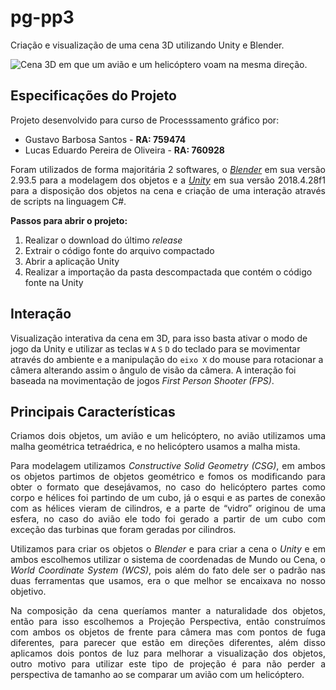 # pg-pp3
Criação e visualização de uma cena 3D utilizando Unity e Blender.

<img src="https://i.ibb.co/fDFTpB1/cena.png" alt="Cena 3D em que um avião e um helicóptero voam na mesma direção."/>

## Especificações do Projeto
<p>Projeto desenvolvido para curso de Processsamento gráfico por:</p>

<ul>
  <li>
    Gustavo Barbosa Santos - <b>RA: 759474</b>
  </li>
  <li>
    Lucas Eduardo Pereira de Oliveira - <b>RA: 760928</b>
  </li>
</ul>

<p align = "justify">
  Foram utilizados de forma majoritária 2 softwares, o <a href="https://www.blender.org/download/" target="_blank"><i>Blender</i></a> em sua versão 2.93.5 para a modelagem dos objetos e a <a href="https://unity3d.com/pt/get-unity/download" target="_blank"><i>Unity</i></a> em sua versão 2018.4.28f1 para a disposição dos objetos na cena e criação de uma interação através de scripts na linguagem C#.
</p>

<p><b>Passos para abrir o projeto:</b></p>

<ol>
  <li>Realizar o download do último <i>release</i></li>
  <li>Extrair o código fonte do arquivo compactado</li>
  <li>Abrir a aplicação Unity</li>
  <li>Realizar a importação da pasta descompactada que contém o código fonte na Unity</li>
</ol>

## Interação

Visualização interativa da cena em 3D, para isso basta ativar o modo de jogo da Unity e utilizar as teclas `W` `A` `S` `D` do teclado para se movimentar através do ambiente e a manipulação do `eixo X` do mouse para rotacionar a câmera alterando assim o ângulo de visão da câmera. A interação foi baseada na movimentação de jogos <i>First Person Shooter (FPS)</i>.

## Principais Características

<p align = "justify">
  Criamos dois objetos, um avião e um helicóptero, no avião utilizamos uma malha geométrica tetraédrica, e no helicóptero usamos a malha mista.
</p>
<p align = "justify">
  Para modelagem utilizamos <i>Constructive Solid Geometry (CSG)</i>, em ambos os objetos partimos de objetos geométrico e fomos os modificando para obter o formato que desejávamos, no caso do helicóptero partes como corpo e hélices foi partindo de um cubo, já o esqui e as partes de conexão com as hélices vieram de cilindros, e a parte de “vidro” originou de uma esfera, no caso do avião ele todo foi gerado a partir de um cubo com exceção das turbinas que foram geradas por cilindros.
</p>
<p align = "justify">
  Utilizamos para criar os objetos o <i>Blender</i> e para criar a cena o <i>Unity</i> e em ambos escolhemos utilizar o sistema de coordenadas de Mundo ou Cena, o <i>World Coordinate System (WCS)</i>, pois além do fato dele ser o padrão nas duas ferramentas que usamos, era o que melhor se encaixava no nosso objetivo.
</p>
<p align = "justify">
  Na composição da cena queríamos manter a naturalidade dos objetos, então para isso escolhemos a Projeção Perspectiva, então construímos com ambos os objetos de frente para câmera mas com pontos de fuga diferentes, para parecer que estão em direções diferentes, além disso aplicamos dois pontos de luz para melhorar a visualização dos objetos, outro motivo para utilizar este tipo de projeção é para não perder a perspectiva de tamanho ao se comparar um avião com um helicóptero.
</p>
